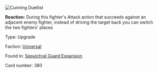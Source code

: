 
![Cunning Duellist](https://warhammerunderworlds.com/wp-content/uploads/sites/6/2017/12/380_ENG-Cunning-Duellist.png)

<b>Reaction:</b> During this fighter's Attack action that succeeds against an adjacent enemy fighter, instead of driving the target back you can switch the two fighters' places

Type: Upgrade

Faction: [Universal](/factions/universal.md)

Found in: [Sepulchral Guard Expansion](/locations/sepulchral-guard-expansion.md)

Card number: 380
